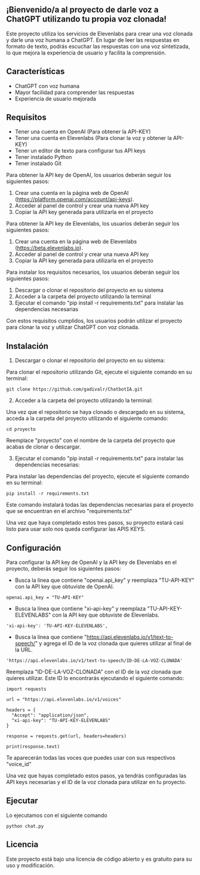 
## ¡Bienvenido/a al proyecto de darle voz a ChatGPT utilizando tu propia voz clonada!

Este proyecto utiliza los servicios de Elevenlabs para crear una voz clonada y darle una voz humana a ChatGPT. En lugar de leer las respuestas en formato de texto, podrás escuchar las respuestas con una voz sintetizada, lo que mejora la experiencia de usuario y facilita la comprensión.


## Características

- ChatGPT con voz humana
- Mayor facilidad para comprender las respuestas
- Experiencia de usuario mejorada

## Requisitos
- Tener una cuenta en OpenAI (Para obtener la API-KEY)
- Tener una cuenta en Elevenlabs (Para clonar la voz y obtener la API-KEY)
- Tener un editor de texto para configurar tus API keys
- Tener instalado Python
- Tener instalado Git

Para obtener la API key de OpenAI, los usuarios deberán seguir los siguientes pasos:

1. Crear una cuenta en la página web de OpenAI (https://platform.openai.com/account/api-keys).
2. Acceder al panel de control y crear una nueva API key
3. Copiar la API key generada para utilizarla en el proyecto

Para obtener la API key de Elevenlabs, los usuarios deberán seguir los siguientes pasos:

1. Crear una cuenta en la página web de Elevenlabs (https://beta.elevenlabs.io).
2. Acceder al panel de control y crear una nueva API key
3. Copiar la API key generada para utilizarla en el proyecto

Para instalar los requisitos necesarios, los usuarios deberán seguir los siguientes pasos:

1. Descargar o clonar el repositorio del proyecto en su sistema
2. Acceder a la carpeta del proyecto utilizando la terminal
3. Ejecutar el comando "pip install -r requirements.txt" para instalar las dependencias necesarias

Con estos requisitos cumplidos, los usuarios podrán utilizar el proyecto para clonar la voz y utilizar ChatGPT con voz clonada.

## Instalación


1. Descargar o clonar el repositorio del proyecto en su sistema:

Para clonar el repositorio utilizando Git, ejecute el siguiente comando en su terminal:

```
git clone https://github.com/gadivalr/ChatbotIA.git
```


2. Acceder a la carpeta del proyecto utilizando la terminal:

Una vez que el repositorio se haya clonado o descargado en su sistema, acceda a la carpeta del proyecto utilizando el siguiente comando:

```
cd proyecto
```

Reemplace "proyecto" con el nombre de la carpeta del proyecto que acabas de clonar o descargar.

3. Ejecutar el comando "pip install -r requirements.txt" para instalar las dependencias necesarias:

Para instalar las dependencias del proyecto, ejecute el siguiente comando en su terminal:

```
pip install -r requirements.txt
```

Este comando instalará todas las dependencias necesarias para el proyecto que se encuentran en el archivo "requirements.txt"

Una vez que haya completado estos tres pasos, su proyecto estará casi listo para usar solo nos queda configurar las APIS KEYS.

## Configuración
Para configurar la API key de OpenAI y la API key de Elevenlabs en el proyecto, deberás seguir los siguientes pasos:


- Busca la línea que contiene "openai.api_key" y reemplaza "TU-API-KEY" con la API key que obtuviste de OpenAI.

```
openai.api_key = "TU-API-KEY"
```

- Busca la línea que contiene "xi-api-key" y reemplaza "TU-API-KEY-ELEVENLABS" con la API key que obtuviste de Elevenlabs.

```
'xi-api-key': 'TU-API-KEY-ELEVENLABS',
```

- Busca la línea que contiene "https://api.elevenlabs.io/v1/text-to-speech/" y agrega el ID de la voz clonada que quieres utilizar al final de la URL.

```
'https://api.elevenlabs.io/v1/text-to-speech/ID-DE-LA-VOZ-CLONADA'
```

Reemplaza "ID-DE-LA-VOZ-CLONADA" con el ID de la voz clonada que quieres utilizar. Este ID lo encontrarás ejecutando el siguiente comando:

```
import requests

url = "https://api.elevenlabs.io/v1/voices"

headers = {
  "Accept": "application/json",
  "xi-api-key": "TU-API-KEY-ELEVENLABS"
}

response = requests.get(url, headers=headers)

print(response.text)
```
Te aparecerán todas las voces que puedes usar con sus respectivos "voice_id"

Una vez que hayas completado estos pasos, ya tendrás configuradas las API keys necesarias y el ID de la voz clonada para utilizar en tu proyecto.
## Ejecutar 
Lo ejecutamos con el siguiente comando
```
python chat.py
```


## Licencia

Este proyecto está bajo una licencia de código abierto y es gratuito para su uso y modificación.
